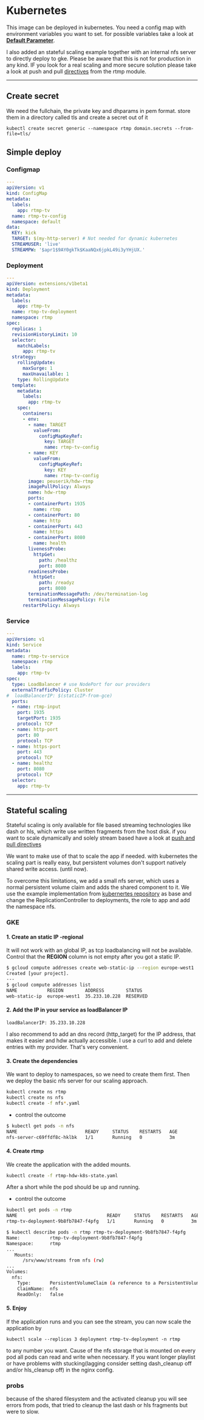 # Kubernetes

This image can be deployed in kubernetes. You need a config map with environment variables you want to set. for possible variables take a look at [**Default Parameter**](../README.md#default-parameter).

I also added an stateful scaling example together with an internal nfs server to directly deploy to gke.
Please be aware that this is not for production in any kind. IF you look for a real scaling and more secure solution please take a look at push and pull [directives](https://github.com/arut/nginx-rtmp-module/wiki/Directives) from the rtmp module.

---
## Create secret

We need the fullchain, the private key and dhparams in pem format. store them in a directory called tls and create a secret out of it

`kubectl create secret generic --namespace rtmp domain.secrets --from-file=tls/`

## Simple deploy

### Configmap

``` yaml
---
apiVersion: v1
kind: ConfigMap
metadata:
  labels:
    app: rtmp-tv
  name: rtmp-tv-config
  namespace: default
data:
  KEY: kick
  TARGET: $(my-http-server) # Not needed for dynamic kubernetes
  STREAMUSER: 'live'
  STREAMPW: '$apr1$9AY0gkTk$KaaNQx6jpkL49i3yYHjUX.'
```

### Deployment

``` yaml
---
apiVersion: extensions/v1beta1
kind: Deployment
metadata:
  labels:
    app: rtmp-tv
  name: rtmp-tv-deployment
  namespace: rtmp
spec:
  replicas: 1
  revisionHistoryLimit: 10
  selector:
    matchLabels:
      app: rtmp-tv
  strategy:
    rollingUpdate:
      maxSurge: 1
      maxUnavailable: 1
    type: RollingUpdate
  template:
    metadata:
      labels:
        app: rtmp-tv
    spec:
      containers:
      - env:
        - name: TARGET
          valueFrom:
            configMapKeyRef:
              key: TARGET
              name: rtmp-tv-config
        - name: KEY
          valueFrom:
            configMapKeyRef:
              key: KEY
              name: rtmp-tv-config
        image: peuserik/hdw-rtmp
        imagePullPolicy: Always
        name: hdw-rtmp
        ports:
        - containerPort: 1935
          name: rtmp
        - containerPort: 80
          name: http
        - containerPort: 443
          name: https
        - containerPort: 8080
          name: health
        livenessProbe:
          httpGet:
            path: /healthz
            port: 8080
        readinessProbe:
          httpGet:
            path: /readyz
            port: 8080
        terminationMessagePath: /dev/termination-log
        terminationMessagePolicy: File
      restartPolicy: Always
```

### Service

``` yaml
---
apiVersion: v1
kind: Service
metadata:
  name: rtmp-tv-service
  namespace: rtmp
  labels:
    app: rtmp-tv
spec:
  type: LoadBalancer # use NodePort for our providers
  externalTrafficPolicy: Cluster
#  loadBalancerIP: $(staticIP-from-gce)
  ports:
  - name: rtmp-input
    port: 1935
    targetPort: 1935
    protocol: TCP
  - name: http-port
    port: 80
    protocol: TCP
  - name: https-port
    port: 443
    protocol: TCP
  - name: healthz
    port: 8080
    protocol: TCP
  selector:
    app: rtmp-tv
```

---

## Stateful scaling

Stateful scaling is only available for file based streaming technologies like dash or hls, which write use written fragments from the host disk. if you want to scale dynamically and solely stream based have a look at [push and pull directives](https://github.com/arut/nginx-rtmp-module/wiki/Directives)

We want to make use of that to scale the app if needed. with kubernetes the scaling part is really easy, but persistent volumes don't support natively shared write access. (until now).

To overcome this limitations, we add a small nfs server, which uses a normal persistent volume claim and adds the shared component to it.
We use the example implementation from [kubernertes repository](https://github.com/kubernetes/examples/tree/master/staging/volumes/nfs) as base and change the ReplicationController to deployments, the role to app and add the namespace nfs.

### GKE

#### 1. Create an static IP -regional

It will not work with an global IP, as tcp loadbalancing will not be available.
Control that the **REGION** column is not empty after you got a static IP.

``` bash
$ gcloud compute addresses create web-static-ip --region europe-west1
Created [your project].
---
$ gcloud compute addresses list
NAME           REGION        ADDRESS        STATUS
web-static-ip  europe-west1  35.233.10.228  RESERVED
```

#### 2. Add the IP in your service as loadBalancer IP

`loadBalancerIP: 35.233.10.228`

I also recommend to add an dns record (http_target) for the IP address, that makes it easier and hdw actually accessible.
I use a curl to add and delete entries with my provider. That's very convenient.

#### 3. Create the dependencies

We want to deploy to namespaces, so we need to create them first. Then we deploy the basic nfs server for our scaling approach.

``` bash
kubectl create ns rtmp
kubectl create ns nfs
kubectl create -f nfs*.yaml
```

* control the outcome

``` bash
$ kubectl get pods -n nfs
NAME                         READY     STATUS    RESTARTS   AGE
nfs-server-c69ffdf8c-hklbk   1/1       Running   0          3m
```

#### 4. Create rtmp

We create the application with the added mounts.

``` bash
kubectl create -f rtmp-hdw-k8s-state.yaml
```

After a short while the pod should be up and running. 

* control the outcome

``` bash
kubectl get pods -n rtmp
NAME                                 READY     STATUS    RESTARTS   AGE
rtmp-tv-deployment-9b8fb7847-f4pfg   1/1       Running   0          3m
```

``` bash
$ kubectl describe pods -n rtmp rtmp-tv-deployment-9b8fb7847-f4pfg
Name:           rtmp-tv-deployment-9b8fb7847-f4pfg
Namespace:      rtmp
...
   Mounts:
      /srv/www/streams from nfs (rw)
...
Volumes:
  nfs:
    Type:       PersistentVolumeClaim (a reference to a PersistentVolumeClaim in the same namespace)
    ClaimName:  nfs
    ReadOnly:   false
```

#### 5. Enjoy

If the application runs and you can see the stream, you can now scale the application by

`kubectl scale --replicas 3 deployment rtmp-tv-deployment -n rtmp`

to any number you want. Cause of the nfs storage that is mounted on every pod all pods can read and write when necessary.
If you want longer playlist or have problems with stucking(lagging consider setting dash_cleanup off and/or hls_cleanup off) in the nginx config.

### probs

because of the shared filesystem and the activated cleanup you will see errors from pods, that tried to cleanup the last dash or hls fragments but were to slow.
